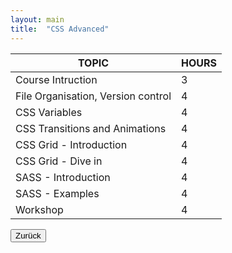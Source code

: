 ```yaml
---
layout: main
title:  "CSS Advanced"
---
```



<table class="table-steel">
<thead>
<tr>
<th>TOPIC</th>
<th>HOURS</th>
</tr>
</thead>
<tbody>
  <tr><td>Course Intruction</td><td>3</td></tr>
  <tr><td>File Organisation, Version control</td><td>4</td></tr>
  <tr><td>CSS Variables	</td><td>4</td></tr><tr>
  <td>CSS Transitions and Animations</td><td>4</td></tr><tr>
  <td>CSS Grid - Introduction </td><td>4</td></tr><tr>
  <td>CSS Grid - Dive in</td><td>4</td></tr>
  <tr><td>SASS - Introduction </td><td>4</td></tr>
  <tr><td>SASS - Examples</td><td>4</td></tr>
  <tr><td>Workshop</td><td>4</td></tr>
</tbody>
</table>

<div class="button-back">
  <input type="button" value="Zurück" onclick="window.history.back()" /> 
</div>